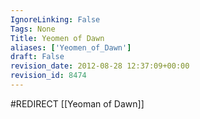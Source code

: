 ```yaml
---
IgnoreLinking: False
Tags: None
Title: Yeomen of Dawn
aliases: ['Yeomen_of_Dawn']
draft: False
revision_date: 2012-08-28 12:37:09+00:00
revision_id: 8474
---
```


#REDIRECT [[Yeoman of Dawn]]